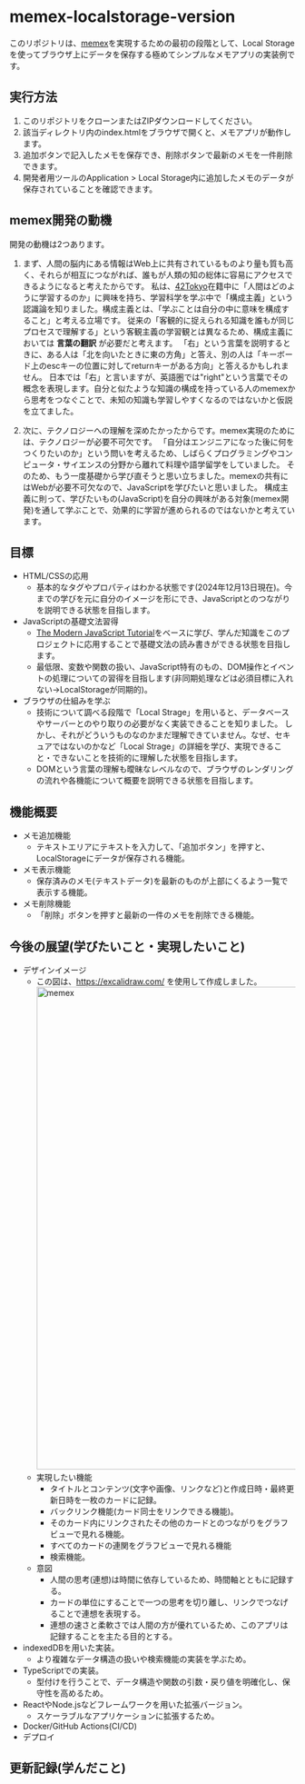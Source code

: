 # memex-localstorage-version
このリポジトリは、[memex](https://ja.wikipedia.org/wiki/Memex)を実現するための最初の段階として、Local Storageを使ってブラウザ上にデータを保存する極めてシンプルなメモアプリの実装例です。

## 実行方法
1. このリポジトリをクローンまたはZIPダウンロードしてください。
2. 該当ディレクトリ内のindex.htmlをブラウザで開くと、メモアプリが動作します。
3. 追加ボタンで記入したメモを保存でき、削除ボタンで最新のメモを一件削除できます。
4. 開発者用ツールのApplication > Local Storage内に追加したメモのデータが保存されていることを確認できます。

## memex開発の動機
開発の動機は2つあります。
1. まず、人間の脳内にある情報はWeb上に共有されているものより量も質も高く、それらが相互につながれば、誰もが人類の知の総体に容易にアクセスできるようになると考えたからです。
私は、[42Tokyo](https://42tokyo.jp/)在籍中に「人間はどのように学習するのか」に興味を持ち、学習科学を学ぶ中で「構成主義」という認識論を知りました。構成主義とは、「学ぶことは自分の中に意味を構成すること」と考える立場です。
従来の「客観的に捉えられる知識を誰もが同じプロセスで理解する」という客観主義の学習観とは異なるため、構成主義においては **言葉の翻訳** が必要だと考えます。
「右」という言葉を説明するときに、ある人は「北を向いたときに東の方角」と答え、別の人は「キーボード上のescキーの位置に対してreturnキーがある方向」と答えるかもしれません。
日本では「右」と言いますが、英語圏では"right"という言葉でその概念を表現します。自分と似たような知識の構成を持っている人のmemexから思考をつなぐことで、未知の知識も学習しやすくなるのではないかと仮説を立てました。

2. 次に、テクノロジーへの理解を深めたかったからです。memex実現のためには、テクノロジーが必要不可欠です。
「自分はエンジニアになった後に何をつくりたいのか」という問いを考えるため、しばらくプログラミングやコンピュータ・サイエンスの分野から離れて料理や語学留学をしていました。
そのため、もう一度基礎から学び直そうと思い立ちました。memexの共有にはWebが必要不可欠なので、JavaScriptを学びたいと思いました。
構成主義に則って、学びたいもの(JavaScript)を自分の興味がある対象(memex開発)を通して学ぶことで、効果的に学習が進められるのではないかと考えています。

## 目標
- HTML/CSSの応用
  - 基本的なタグやプロパティはわかる状態です(2024年12月13日現在)。今までの学びを元に自分のイメージを形にでき、JavaScriptとのつながりを説明できる状態を目指します。
- JavaScriptの基礎文法習得
  - [The Modern JavaScript Tutorial](https://javascript.info/)をベースに学び、学んだ知識をこのプロジェクトに応用することで基礎文法の読み書きができる状態を目指します。
  - 最低限、変数や関数の扱い、JavaScript特有のもの、DOM操作とイベントの処理についての習得を目指します(非同期処理などは必須目標に入れない->LocalStorageが同期的)。
- ブラウザの仕組みを学ぶ
  - 技術について調べる段階で「Local Strage」を用いると、データベースやサーバーとのやり取りの必要がなく実装できることを知りました。
しかし、それがどういうものなのかまだ理解できていません。なぜ、セキュアではないのかなど「Local Strage」の詳細を学び、実現できること・できないことを技術的に理解した状態を目指します。
  - DOMという言葉の理解も曖昧なレベルなので、ブラウザのレンダリングの流れや各機能について概要を説明できる状態を目指します。

## 機能概要
- メモ追加機能
  - テキストエリアにテキストを入力して、「追加ボタン」を押すと、LocalStorageにデータが保存される機能。
- メモ表示機能
  - 保存済みのメモ(テキストデータ)を最新のものが上部にくるよう一覧で表示する機能。
- メモ削除機能
  - 「削除」ボタンを押すと最新の一件のメモを削除できる機能。

## 今後の展望(学びたいこと・実現したいこと)
- デザインイメージ
  - この図は、https://excalidraw.com/ を使用して作成しました。<img width="850" alt="memex" src="https://github.com/user-attachments/assets/9a3e51a0-8263-42fb-8430-acfc0627663f" />
  - 実現したい機能
    - タイトルとコンテンツ(文字や画像、リンクなど)と作成日時・最終更新日時を一枚のカードに記録。
    - バックリンク機能(カード同士をリンクできる機能)。
    - そのカード内にリンクされたその他のカードとのつながりをグラフビューで見れる機能。
    - すべてのカードの連関をグラフビューで見れる機能
    - 検索機能。
  - 意図
    - 人間の思考(連想)は時間に依存しているため、時間軸とともに記録する。
    - カードの単位にすることで一つの思考を切り離し、リンクでつなげることで連想を表現する。
    - 連想の速さと柔軟さでは人間の方が優れているため、このアプリは記録することを主たる目的とする。
- indexedDBを用いた実装。
  - より複雑なデータ構造の扱いや検索機能の実装を学ぶため。
- TypeScriptでの実装。
  - 型付けを行うことで、データ構造や関数の引数・戻り値を明確化し、保守性を高めるため。
- ReactやNode.jsなどフレームワークを用いた拡張バージョン。
  - スケーラブルなアプリケーションに拡張するため。
- Docker/GitHub Actions(CI/CD)
- デプロイ

## 更新記録(学んだこと)
